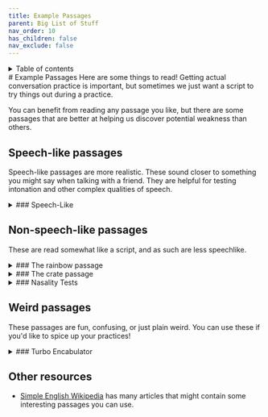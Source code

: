 ```yaml
---
title: Example Passages
parent: Big List of Stuff
nav_order: 10
has_children: false
nav_exclude: false
---
```

<details closed markdown="block">
  <summary>
    Table of contents
  </summary>
{: .text-delta }
1. TOC
{:toc}
</details>
# Example Passages
Here are some things to read! Getting actual conversation practice is important, but sometimes we just want a script to try things out during a practice.

You can benefit from reading any passage you like, but there are some passages that are better at helping us discover potential weakness than others.

## Speech-like passages
Speech-like passages are more realistic. These sound closer to something you might say when talking with a friend. They are helpful for testing intonation and other complex qualities of speech.

<details closed markdown="block"><summary markdown="block">
### Speech-Like
</summary>

1. Wait so they went anyway? I thought the weather was going to be bad so I cancelled it all on my end. How are they even going to get there aren't the bridges closed?
2. Well yes, but also no. I haven't been there so I don't know if they still sell it. All I know is they don't ship internationally unless you pay like, 100 bucks.
3. What the hell was that!? They just spawnsniped the whole damn team like 5 times in a row all with headshots. This has gotta be hacks.
4. So I haven't introduced you two yet have I. I'll have to invite you both on the weekend, you've got tons in common, I reckon you'll get on great.
5. Did you ever get that flashlight I told you about? Mine's so powerful I used it to cook a bit of beef haha. It's so bright, I think like 4000 lumens or something crazy like that. Gotta make sure you get the right batteries though otherwise they'll burn it out.
6. I couldn't sleep last night... I ended up getting up and having a cup of tea. I don't know why, I don't usually have trouble sleeping but for some reason my eyes were just wired open. You ever get that?
7. Oh my god the dinner last night was so amazing! You had the tacos too right? That sauce on it was incredible I just want like 100 liters of the stuff so I can put it on everything.
</details>

## Non-speech-like passages
These are read somewhat like a script, and as such are less speechlike.

<details closed markdown="block"><summary markdown="block">
### The rainbow passage
</summary>
This passage is very common and useful for starting out. It's a good example of a passage that can be read both as speech and as a script.

> When the sunlight strikes raindrops in the air, they act as a prism and form a rainbow. The rainbow is a division of white light into many beautiful colors. These take the shape of a long round arch, with its path high above, and its two ends apparently beyond the horizon. There is, according to legend, a boiling pot of gold at one end. People look, but no one ever finds it. When a man looks for something beyond his reach, his friends say he is looking for the pot of gold at the end of the rainbow.
</details>

<details closed markdown="block"><summary markdown="block">
### The crate passage
</summary>

The phrases in this passage are shorter, which can help when trying small modifications many times.
- Open the crate but don't break the glass.
- Oak is strong and also gives shade.
- Cats and dogs each hate the other.
- The pipe began to rust while new.
- Add the sum to the product of these three.
- The ripe taste of cheese improves with age.
- Act on these orders with great speed.
- The hog crawled under the high fence.
- Move the vat over the hot fire.

</details>

<details closed markdown="block">
<summary markdown="block">
### Nasality Tests
</summary>
We can use these to test nasality. If we block the nose by pinching it and read the non-nasal passages, it should sound exactly the same as if we didn't block the nose.

**Non-nasal:**
- Please take these glasses with the plates to be washed below the tap.
- The sea was as rough as it was dark.
- The lights of the city glowed brightly below us.
- You could be surprised at that aspect of his character.

**Nasal:**
- The wind blew strongly and bent trees over in a show of staggering natural strength.
- Many, but not all plants, flower in spring.
- She longed to dance beneath the moonlight.
- Finding nothing in front they muttered to themselves about something inane.
</details>

## Weird passages
These passages are fun, confusing, or just plain weird. You can use these if you'd like to spice up your practices!

<details closed markdown="block"><summary markdown="block">
### Turbo Encabulator
</summary>
[Source](https://www.youtube.com/watch?v=Ac7G7xOG2Ag)

> For a number of years now, work has been proceeding in order to bring perfection to the crudely conceived idea of a transmission that would not only supply inverse reactive current for use in unilateral phase detractors, but would also be capable of automatically synchronizing cardinal grammeters. Such an instrument is the turbo encabulator.
>
> Now basically the only new principle involved is that instead of power being generated by the relative motion of conductors and fluxes, it is produced by the modial interaction of magneto-reluctance and capacitive diractance.
>
> The original machine had a base plate of pre-famulated amulite surmounted by a malleable logarithmic casing in such a way that the two spurving bearings were in a direct line with the panametric fan. The latter consisted simply of six hydrocoptic marzlevanes, so fitted to the ambifacient lunar waneshaft that side fumbling was effectively prevented.
>
> The main winding was of the normal lotus-o-delta type placed in panendermic semi-boloid slots of the stator, every seventh conductor being connected by a non-reversible tremie pipe to the differential girdle spring on the “up” end of the grammeters.
>
> The turbo-encabulator has now reached a high level of development, and it’s being successfully used in the operation of novertrunnions. Moreover, whenever a forescent skor motion is required, it may also be employed in conjunction with a drawn reciprocation dingle arm, to reduce sinusoidal repleneration.
</details>

## Other resources

- [Simple English Wikipedia](https://simple.wikipedia.org/wiki/Simple_English_Wikipedia) has many articles that might contain some interesting passages you can use.
